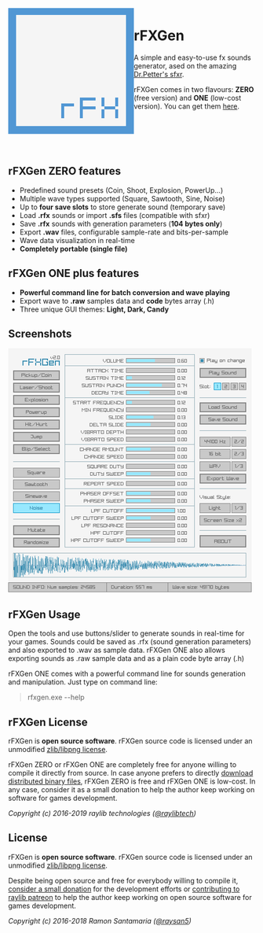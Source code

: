 <img align="left" src="logo/rfxgen_256x256.png" width=256>

# rFXGen
A simple and easy-to-use fx sounds generator, ased on the amazing [Dr.Petter's sfxr](http://www.drpetter.se/project_sfxr.html).

rFXGen comes in two flavours: **ZERO** (free version) and **ONE** (low-cost version). You can get them [here](https://raylibtech.itch.io/).

<br>
<br>
<br>
<br>

## rFXGen ZERO features

 - Predefined sound presets (Coin, Shoot, Explosion, PowerUp...)
 - Multiple wave types supported (Square, Sawtooth, Sine, Noise)
 - Up to **four save slots** to store generate sound (temporary save)
 - Load **.rfx** sounds or import **.sfs** files (compatible with sfxr)
 - Save **.rfx** sounds with generation parameters (**104 bytes only**)
 - Export **.wav** files, configurable sample-rate and bits-per-sample
 - Wave data visualization in real-time
 - **Completely portable (single file)**
 
## rFXGen ONE plus features

 - **Powerful command line for batch conversion and wave playing**
 - Export wave to **.raw** samples data and **code** bytes array (.h)
 - Three unique GUI themes: **Light, Dark, Candy**
 
## Screenshots

![rFXGen light interface](screenshots/rfxgen_v200_light_shot01.png)
 
## rFXGen Usage

Open the tools and use buttons/slider to generate sounds in real-time for your games.
Sounds could be saved as .rfx (sound generation parameters) and also exported to .wav as sample data. 
rFXGen ONE also allows exporting sounds as .raw sample data and as a plain code byte array (.h)

rFXGen ONE comes with a powerful command line for sounds generation and manipulation. Just type on command line:

 > rfxgen.exe --help

## rFXGen License

rFXGen is **open source software**. rFXGen source code is licensed under an unmodified [zlib/libpng license](LICENSE).

rFXGen ZERO or rFXGen ONE are completely free for anyone willing to compile it directly from source. In case anyone prefers to directly [download distributed binary files](https://raylibtech.itch.io/), rFXGen ZERO is free and rFXGen ONE is low-cost. In any case, consider it as a small donation to help the author keep working on software for games development.

*Copyright (c) 2016-2019 raylib technologies ([@raylibtech](https://twitter.com/raylibtech))*
 

## License

rFXGen is **open source software**. rFXGen source code is licensed under an unmodified [zlib/libpng license](LICENSE).

Despite being open source and free for everybody willing to compile it, [consider a small donation](https://www.paypal.com/donate/?token=Oo3h2bHS9ux4lNzahXhmH3oaAqQpBeeMy2zNoH1lxHuD5Vdi1-B6XlPRlEyEzLmBb7rGwG) for the development efforts or [contributing to raylib patreon](https://www.patreon.com/raylib) to help the author keep working on open source software for games development.

*Copyright (c) 2016-2018 Ramon Santamaria ([@raysan5](https://twitter.com/raysan5))*
